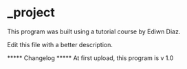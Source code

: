 # _project

This program was built using a tutorial course by Ediwn Diaz.

Edit this file with a better description.


***** Changelog *****
At first upload, this program is v 1.0

